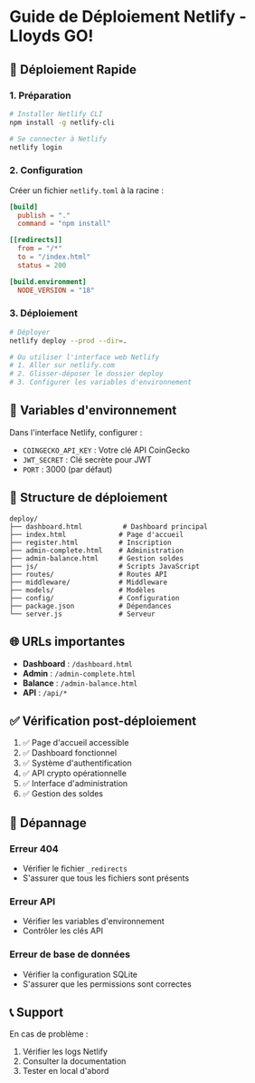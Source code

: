 # Guide de Déploiement Netlify - Lloyds GO!

## 🚀 Déploiement Rapide

### 1. Préparation
```bash
# Installer Netlify CLI
npm install -g netlify-cli

# Se connecter à Netlify
netlify login
```

### 2. Configuration
Créer un fichier `netlify.toml` à la racine :
```toml
[build]
  publish = "."
  command = "npm install"

[[redirects]]
  from = "/*"
  to = "/index.html"
  status = 200

[build.environment]
  NODE_VERSION = "18"
```

### 3. Déploiement
```bash
# Déployer
netlify deploy --prod --dir=.

# Ou utiliser l'interface web Netlify
# 1. Aller sur netlify.com
# 2. Glisser-déposer le dossier deploy
# 3. Configurer les variables d'environnement
```

## 🔧 Variables d'environnement

Dans l'interface Netlify, configurer :
- `COINGECKO_API_KEY` : Votre clé API CoinGecko
- `JWT_SECRET` : Clé secrète pour JWT
- `PORT` : 3000 (par défaut)

## 📁 Structure de déploiement

```
deploy/
├── dashboard.html          # Dashboard principal
├── index.html             # Page d'accueil
├── register.html          # Inscription
├── admin-complete.html    # Administration
├── admin-balance.html     # Gestion soldes
├── js/                    # Scripts JavaScript
├── routes/                # Routes API
├── middleware/            # Middleware
├── models/                # Modèles
├── config/                # Configuration
├── package.json           # Dépendances
└── server.js              # Serveur
```

## 🌐 URLs importantes

- **Dashboard** : `/dashboard.html`
- **Admin** : `/admin-complete.html`
- **Balance** : `/admin-balance.html`
- **API** : `/api/*`

## ✅ Vérification post-déploiement

1. ✅ Page d'accueil accessible
2. ✅ Dashboard fonctionnel
3. ✅ Système d'authentification
4. ✅ API crypto opérationnelle
5. ✅ Interface d'administration
6. ✅ Gestion des soldes

## 🐛 Dépannage

### Erreur 404
- Vérifier le fichier `_redirects`
- S'assurer que tous les fichiers sont présents

### Erreur API
- Vérifier les variables d'environnement
- Contrôler les clés API

### Erreur de base de données
- Vérifier la configuration SQLite
- S'assurer que les permissions sont correctes

## 📞 Support

En cas de problème :
1. Vérifier les logs Netlify
2. Consulter la documentation
3. Tester en local d'abord
